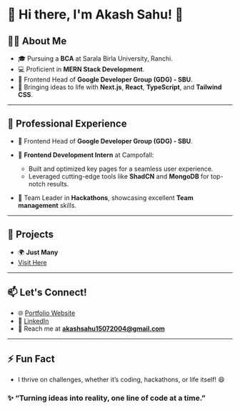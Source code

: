 # 🌟 Hi there, I'm Akash Sahu! 👋  

## 🧑‍💻 About Me  
- 🎓 Pursuing a **BCA** at Sarala Birla University, Ranchi.  
- 💻 Proficient in **MERN Stack Development**.  
- 🌟 Frontend Head of **Google Developer Group (GDG) - SBU**.  
- 🎨 Bringing ideas to life with **Next.js**, **React**, **TypeScript**, and **Tailwind CSS**.  

---

## 💼 Professional Experience  
- 🌟 Frontend Head of **Google Developer Group (GDG) - SBU**.

- 🌟 **Frontend Development Intern** at Campofall:  
   - Built and optimized key pages for a seamless user experience.  
   - Leveraged cutting-edge tools like **ShadCN** and **MongoDB** for top-notch results.
 
- 🤝 Team Leader in **Hackathons**, showcasing excellent **Team management** skills.

---

## 🚀 Projects  
- 🌍 **Just Many**
- [Visit Here](https://akashsahu7.wordpress.com)  

---

## 📫 Let's Connect!  
- 🌐 [Portfolio Website](https://akashsahu7.wordpress.com)  
- 💼 [LinkedIn](https://www.linkedin.com/in/akashs1507/) 
- 💌 Reach me at **akashsahu15072004@gmail.com**  

---

## ⚡ Fun Fact  
- I thrive on challenges, whether it’s coding, hackathons, or life itself! 😄  

### ✨ “Turning ideas into reality, one line of code at a time.”  

<!---
AkashS1507/AkashS1507 is a ✨ special ✨ repository because its `README.md` (this file) appears on your GitHub profile.
You can click the Preview link to take a look at your changes.
--->
